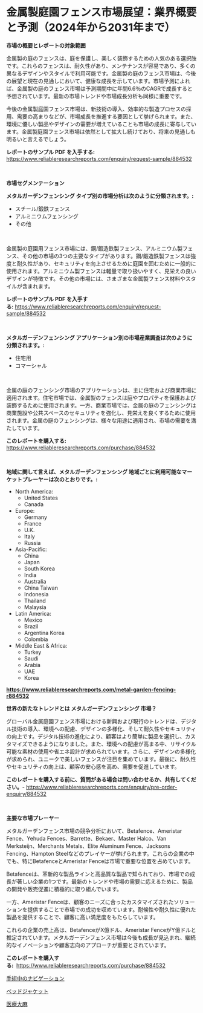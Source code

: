 <p><h1>金属製庭園フェンス市場展望：業界概要と予測（2024年から2031年まで）</h1></p><p><strong>市場の概要とレポートの対象範囲</strong></p>
<p><p>金属製の庭のフェンスは、庭を保護し、美しく装飾するための人気のある選択肢です。これらのフェンスは、耐久性があり、メンテナンスが容易であり、多くの異なるデザインやスタイルで利用可能です。金属製の庭のフェンス市場は、今後の展望と現在の見通しにおいて、健康な成長を示しています。市場予測によれば、金属製の庭のフェンス市場は予測期間中に年間6.6％のCAGRで成長すると予想されています。最新の市場トレンドや市場成長分析も同様に重要です。</p><p>今後の金属製庭園フェンス市場は、新技術の導入、効率的な製造プロセスの採用、需要の高まりなどが、市場成長を推進する要因として挙げられます。また、環境に優しい製品やデザインの需要が増えていることも市場の成長に寄与しています。金属製庭園フェンス市場は依然として拡大し続けており、将来の見通しも明るいと言えるでしょう。</p></p>
<p><strong>レポートのサンプル PDF を入手する:</strong> <a href="https://www.reliableresearchreports.com/enquiry/request-sample/884532">https://www.reliableresearchreports.com/enquiry/request-sample/884532</a></p>
<p>&nbsp;</p>
<p><strong>市場セグメンテーション</strong></p>
<p><strong>メタルガーデンフェンシング タイプ別の市場分析は次のように分類されます。:</strong></p>
<p><ul><li>スチール/鍛鉄フェンス</li><li>アルミニウムフェンシング</li><li>その他</li></ul></p>
<p>&nbsp;</p>
<p><p>金属製の庭園用フェンス市場には、鋼/鍛造鉄製フェンス、アルミニウム製フェンス、その他の市場の3つの主要なタイプがあります。鋼/鍛造鉄製フェンスは強度と耐久性があり、セキュリティを向上させるために庭園を囲むために一般的に使用されます。アルミニウム製フェンスは軽量で取り扱いやすく、見栄えの良いデザインが特徴です。その他の市場には、さまざまな金属製フェンス材料やスタイルが含まれます。</p></p>
<p><strong>レポートのサンプル PDF を入手する:</strong>&nbsp;<a href="https://www.reliableresearchreports.com/enquiry/request-sample/884532">https://www.reliableresearchreports.com/enquiry/request-sample/884532</a></p>
<p>&nbsp;</p>
<p><strong> メタルガーデンフェンシング アプリケーション別の市場産業調査は次のように分類されます。:</strong></p>
<p><ul><li>住宅用</li><li>コマーシャル</li></ul></p>
<p>&nbsp;</p>
<p><p>金属の庭のフェンシング市場のアプリケーションは、主に住宅および商業市場に適用されます。住宅市場では、金属製のフェンスは庭やプロパティを保護および装飾するために使用されます。一方、商業市場では、金属の庭のフェンシングは商業施設や公共スペースのセキュリティを強化し、見栄えを良くするために使用されます。金属の庭のフェンシングは、様々な用途に適用され、市場の需要を満たしています。</p></p>
<p><strong>このレポートを購入する:</strong>&nbsp; <a href="https://www.reliableresearchreports.com/purchase/884532">https://www.reliableresearchreports.com/purchase/884532</a></p>
<p>&nbsp;</p>
<p><strong>地域に関して言えば、メタルガーデンフェンシング 地域ごとに利用可能なマーケットプレーヤーは次のとおりです。:</strong></p>
<p><ul>
    <li>
        North America:
        <ul>
            <li>United States</li>
            <li>Canada</li>
        </ul>
    </li>
    <li>
        Europe:
        <ul>
            <li>Germany</li>
            <li>France</li>
            <li>U.K.</li>
            <li>Italy</li>
            <li>Russia</li>
        </ul>
    </li>
    <li>
        Asia-Pacific:
        <ul>
            <li>China</li>
            <li>Japan</li>
            <li>South Korea</li>
            <li>India</li>
            <li>Australia</li>
            <li>China Taiwan</li>
            <li>Indonesia</li>
            <li>Thailand</li>
            <li>Malaysia</li>
        </ul>
    </li>
    <li>
        Latin America:
        <ul>
            <li>Mexico</li>
            <li>Brazil</li>
            <li>Argentina Korea</li>
            <li>Colombia</li>
        </ul>
    </li>
    <li>
        Middle East & Africa:
        <ul>
            <li>Turkey</li>
            <li>Saudi</li>
            <li>Arabia</li>
            <li>UAE</li>
            <li>Korea</li>
        </ul>
    </li>
    </ul></p>
<p><strong><a href="https://www.reliableresearchreports.com/metal-garden-fencing-r884532">https://www.reliableresearchreports.com/metal-garden-fencing-r884532</a></strong>&nbsp;</p>
<p><strong>世界の新たなトレンドとは メタルガーデンフェンシング 市場？</strong></p>
<p><p>グローバル金属庭園フェンス市場における新興および現行のトレンドは、デジタル技術の導入、環境への配慮、デザインの多様化、そして耐久性やセキュリティの向上です。デジタル技術の進化により、顧客はより簡単に製品を選択し、カスタマイズできるようになりました。また、環境への配慮が高まる中、リサイクル可能な素材の使用や省エネ設計が求められています。さらに、デザインの多様化が求められ、ユニークで美しいフェンスが注目を集めています。最後に、耐久性やセキュリティの向上は、顧客の安心感を高め、需要を促進しています。</p></p>
<p><strong>このレポートを購入する前に、質問がある場合は問い合わせるか、共有してください。</strong>- <a href="https://www.reliableresearchreports.com/enquiry/pre-order-enquiry/884532">https://www.reliableresearchreports.com/enquiry/pre-order-enquiry/884532</a></p>
<p>&nbsp;</p>
<p><strong>主要な市場プレーヤー</strong></p>
<p><p>メタルガーデンフェンス市場の競争分析において、Betafence、Ameristar Fence、Yehuda Fences、Barrette、Bekaer、Master Halco、Van Merksteijn、Merchants Metals、Elite Aluminum Fence、Jacksons Fencing、Hampton Steelなどのプレイヤーが挙げられます。これらの企業の中でも、特にBetafenceとAmeristar Fenceは市場で重要な位置を占めています。</p><p>Betafenceは、革新的な製品ラインと高品質な製品で知られており、市場での成長が著しい企業の1つです。最新のトレンドや市場の需要に応えるために、製品の開発や販売促進に積極的に取り組んでいます。</p><p>一方、Ameristar Fenceは、顧客のニーズに合ったカスタマイズされたソリューションを提供することで市場での成功を収めています。耐候性や耐久性に優れた製品を提供することで、顧客に高い満足度をもたらしています。</p><p>これらの企業の売上高は、BetafenceがX億ドル、Ameristar FenceがY億ドルと推定されています。メタルガーデンフェンス市場は今後も成長が見込まれ、継続的なイノベーションや顧客志向のアプローチが重要とされています。</p></p>
<p><strong>このレポートを購入する:</strong>&nbsp;&nbsp;<a href="https://www.reliableresearchreports.com/purchase/884532">https://www.reliableresearchreports.com/purchase/884532</a></p>
<p><p><a href="https://github.com/SarahFahey88/Market-Research-Report-List-1/blob/main/623078827609.md">手術中のナビゲーション</a></p><p><a href="https://medium.com/@chloeconn80/%E3%83%99%E3%83%83%E3%83%89%E3%82%B8%E3%83%A3%E3%82%B1%E3%83%83%E3%83%88%E3%81%AE%E5%B8%82%E5%A0%B4%E5%88%86%E6%9E%90%E3%81%A82024%E5%B9%B4%E3%81%8B%E3%82%892031%E5%B9%B4%E3%81%BE%E3%81%A7%E3%81%AE%E3%82%B5%E3%82%A4%E3%82%BA%E4%BA%88%E6%B8%AC-30defed7bafc">ベッドジャケット</a></p><p><a href="https://medium.com/@lindrup2/%E5%8C%BB%E7%99%82%E7%94%A8%E5%A4%A7%E9%BA%BB%E5%B8%82%E5%A0%B4%E3%81%AE%E3%82%A4%E3%83%B3%E3%82%B5%E3%82%A4%E3%83%88-%E5%B8%82%E5%A0%B4%E5%8B%95%E5%90%91-%E6%88%90%E9%95%B7-2024%E5%B9%B4%E3%81%8B%E3%82%892031%E5%B9%B4%E3%81%BE%E3%81%A7%E3%81%AE%E4%BA%88%E6%B8%AC-a162b94a9b34">医療大麻</a></p></p>
